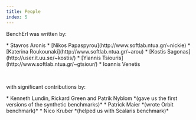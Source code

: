 ```yaml
---
title: People
index: 5
---
```


BenchErl was written by:

<div class="people">
* Stavros Aronis
* [Nikos Papaspyrou](http://www.softlab.ntua.gr/~nickie)
* [Katerina Roukounaki](http://www.softlab.ntua.gr/~arou)
* [Kostis Sagonas](http://user.it.uu.se/~kostis/)
* [Yiannis Tsiouris](http://www.softlab.ntua.gr/~gtsiour/)
* Ioannis Venetis
</div>

<p>&nbsp;</p>

with significant contributions by:

<div class="people">
* Kenneth Lundin, Rickard Green and Patrik Nyblom *(gave us the first versions of the synthetic benchmarks)*
* Patrick Maier *(wrote Orbit benchmark)*
* Nico Kruber *(helped us with Scalaris benchmark)*
</div>

